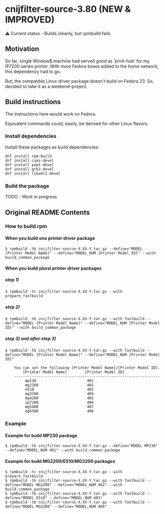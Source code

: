 # cnijfilter-source-3.80 (NEW & IMPROVED)

:warning: Current status - Builds cleanly, but rpmbuild fails.

## Motivation
So far, single Window$ machine had served good as 'print-hub' for
my IP7200 series printer. With more Fedora boxes added to the home
network, this dependency had to go.

But, the compatible Linux driver package doesn't build on Fedora 23.
So, decided to take it as a weekend-project.

## Build instructions

The instructions here would work on Fedora.

Equivalent commands could, easily, be derived for other Linux flavors.

### Install dependencies
Install these packages as build dependencies:
```
dnf install rpm-build
dnf install cups-devel
dnf install popt-devel
dnf install gtk2-devel
dnf install libxml2-devel
```

### Build the package

TODO - Work in progress.


## Original README Contents

### How to build rpm

#### When you build one printer driver package
```
$ rpmbuild -tb cnijfilter-source-X.XX-Y.tar.gz --define="MODEL [Printer Model Name]" --define="MODEL_NUM [Printer Model ID]" --with build_common_package
```
#### When you build plural printer driver packages
##### step 1)
```
$ rpmbuild -tc cnijfilter-source-X.XX-Y.tar.gz --with prepare_fastbuild
```
##### step 2)
```
$ rpmbuild -tb cnijfilter-source-X.XX-Y.tar.gz --with fastbuild --define="MODEL [Printer Model Name]" --define="MODEL_NUM [Printer Model ID]" --with build_common_package
```
##### step 3) and after step 3)
```
$ rpmbuild -tb cnijfilter-source-X.XX-Y.tar.gz --with fastbuild --define="MODEL [Printer Model Name]" --define="MODEL_NUM [Printer Model ID]"

    You can set the following [Printer Model Name]/[Printer Model ID].
        [Printer Model Name]        [Printer Model ID]
    ------------------------------------------------------------------
         mp230                       401
         mg2200                      402
         e510                        403
         mg3200                      404
         mg4200                      405
         ip7200                      406
         mg5400                      407
         mg6300                      408
```

### Example
#### Example for build MP230 package
```
$ rpmbuild -tb cnijfilter-source-X.XX-Y.tar.gz --define="MODEL MP230" --define="MODEL_NUM 401" --with build_common_package
```

#### Example for build MG2200/E510/MG3200 packages
```
$ rpmbuild -tc cnijfilter-source-X.XX-Y.tar.gz --with prepare_fastbuild
$ rpmbuild -tb cnijfilter-source-X.XX-Y.tar.gz --with fastbuild --define="MODEL MG2200" --define="MODEL_NUM 402" --with build_common_package
$ rpmbuild -tb cnijfilter-source-X.XX-Y.tar.gz --with fastbuild --define="MODEL E510" --define="MODEL_NUM 403"
$ rpmbuild -tb cnijfilter-source-X.XX-Y.tar.gz --with fastbuild --define="MODEL MG3200" --define="MODEL_NUM 404"
```
